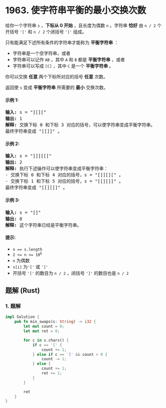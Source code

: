 # 1963. 使字符串平衡的最小交换次数
给你一个字符串 `s` ，**下标从 0 开始** ，且长度为偶数 `n` 。字符串 **恰好** 由 `n / 2` 个开括号 `'['` 和 `n / 2` 个闭括号 `']'` 组成。

只有能满足下述所有条件的字符串才能称为 **平衡字符串** ：

* 字符串是一个空字符串，或者
* 字符串可以记作 `AB` ，其中 `A` 和 `B` 都是 **平衡字符串** ，或者
* 字符串可以写成 `[C]` ，其中 `C` 是一个 **平衡字符串** 。

你可以交换 **任意** 两个下标所对应的括号 **任意** 次数。

返回使 `s` 变成 **平衡字符串** 所需要的 **最小** 交换次数。

#### 示例 1:
<pre>
<strong>输入:</strong> s = "][]["
<strong>输出:</strong> 1
<strong>解释:</strong> 交换下标 0 和下标 3 对应的括号，可以使字符串变成平衡字符串。
最终字符串变成 "[[]]" 。
</pre>

#### 示例 2:
<pre>
<strong>输入:</strong> s = "]]][[["
<strong>输出:</strong> 2
<strong>解释:</strong> 执行下述操作可以使字符串变成平衡字符串：
- 交换下标 0 和下标 4 对应的括号，s = "[]][][" 。
- 交换下标 1 和下标 5 对应的括号，s = "[[][]]" 。
最终字符串变成 "[[][]]" 。
</pre>

#### 示例 3:
<pre>
<strong>输入:</strong> s = "[]"
<strong>输出:</strong> 0
<strong>解释:</strong> 这个字符串已经是平衡字符串。
</pre>

#### 提示:
* `n == s.length`
* <code>2 <= n <= 10<sup>6</sup></code>
* `n` 为偶数
* `s[i]` 为`'['` 或 `']'`
* 开括号 `'['` 的数目为 `n / 2` ，闭括号 `']'` 的数目也是 `n / 2`

## 题解 (Rust)

### 1. 题解
```Rust
impl Solution {
    pub fn min_swaps(s: String) -> i32 {
        let mut count = 0;
        let mut ret = 0;

        for c in s.chars() {
            if c == '[' {
                count += 1;
            } else if c == ']' && count > 0 {
                count -= 1;
            } else {
                count += 1;
                ret += 1;
            }
        }

        ret
    }
}
```
